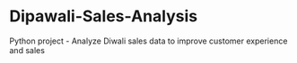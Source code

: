 # Dipawali-Sales-Analysis
Python project - Analyze Diwali sales data to improve customer experience and sales
